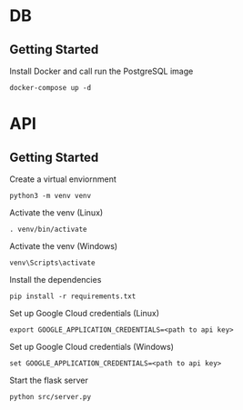 # DB
## Getting Started
Install Docker and call run the PostgreSQL image
```
docker-compose up -d
```


# API
## Getting Started
Create a virtual enviornment
```
python3 -m venv venv
```
Activate the venv (Linux)  
```
. venv/bin/activate
```
Activate the venv (Windows)  
```
venv\Scripts\activate
```

Install the dependencies
```
pip install -r requirements.txt
```

Set up Google Cloud credentials (Linux)
```
export GOOGLE_APPLICATION_CREDENTIALS=<path to api key>
```
Set up Google Cloud credentials (Windows)
```
set GOOGLE_APPLICATION_CREDENTIALS=<path to api key>
```

Start the flask server
```
python src/server.py
```
